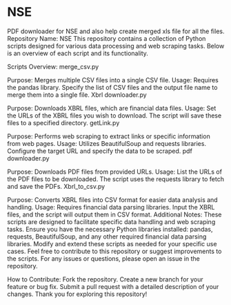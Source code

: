 # NSE
PDF downloader for NSE and also help create merged xls file for all the files.
Repository Name: NSE
This repository contains a collection of Python scripts designed for various data processing and web scraping tasks. Below is an overview of each script and its functionality.

Scripts Overview:
merge_csv.py

Purpose: Merges multiple CSV files into a single CSV file.
Usage: Requires the pandas library. Specify the list of CSV files and the output file name to merge them into a single file.
Xbrl downloader.py

Purpose: Downloads XBRL files, which are financial data files.
Usage: Set the URLs of the XBRL files you wish to download. The script will save these files to a specified directory.
getLink.py

Purpose: Performs web scraping to extract links or specific information from web pages.
Usage: Utilizes BeautifulSoup and requests libraries. Configure the target URL and specify the data to be scraped.
pdf downloader.py

Purpose: Downloads PDF files from provided URLs.
Usage: List the URLs of the PDF files to be downloaded. The script uses the requests library to fetch and save the PDFs.
Xbrl_to_csv.py

Purpose: Converts XBRL files into CSV format for easier data analysis and handling.
Usage: Requires financial data parsing libraries. Input the XBRL files, and the script will output them in CSV format.
Additional Notes:
These scripts are designed to facilitate specific data handling and web scraping tasks.
Ensure you have the necessary Python libraries installed: pandas, requests, BeautifulSoup, and any other required financial data parsing libraries.
Modify and extend these scripts as needed for your specific use cases.
Feel free to contribute to this repository or suggest improvements to the scripts. For any issues or questions, please open an issue in the repository.

How to Contribute:
Fork the repository.
Create a new branch for your feature or bug fix.
Submit a pull request with a detailed description of your changes.
Thank you for exploring this repository!

